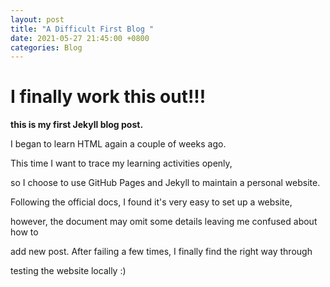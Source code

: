```yaml
---
layout: post
title: "A Difficult First Blog "
date: 2021-05-27 21:45:00 +0800
categories: Blog 
---
```

# I finally work this out!!!

**this is my first Jekyll blog post.**

I began to learn HTML again a couple of weeks ago. 

This time I want to trace my learning activities openly,

so I choose to use GitHub Pages and Jekyll to maintain a personal website. 

Following the official docs, I found it's very easy to set up a website, 

however, the document may omit some details leaving me confused about how to

add new post. After failing a few times, I finally find the right way through 

testing the website locally :)

